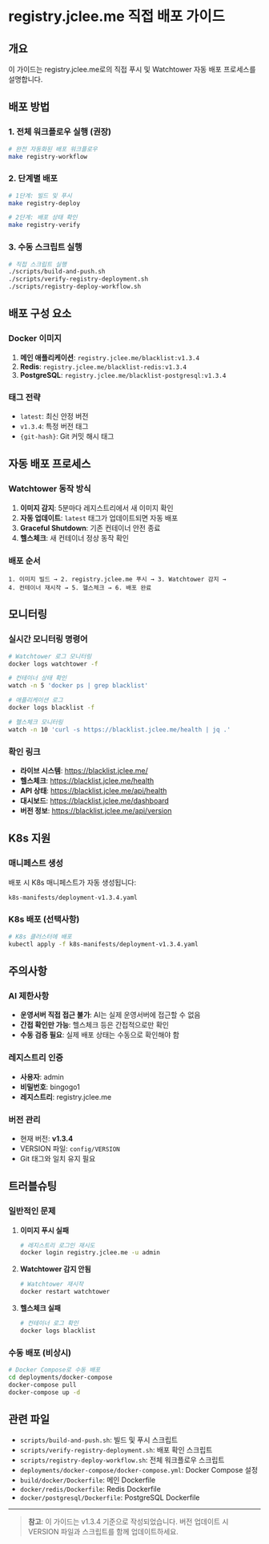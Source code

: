 # registry.jclee.me 직접 배포 가이드

## 개요

이 가이드는 registry.jclee.me로의 직접 푸시 및 Watchtower 자동 배포 프로세스를 설명합니다.

## 배포 방법

### 1. 전체 워크플로우 실행 (권장)

```bash
# 완전 자동화된 배포 워크플로우
make registry-workflow
```

### 2. 단계별 배포

```bash
# 1단계: 빌드 및 푸시
make registry-deploy

# 2단계: 배포 상태 확인
make registry-verify
```

### 3. 수동 스크립트 실행

```bash
# 직접 스크립트 실행
./scripts/build-and-push.sh
./scripts/verify-registry-deployment.sh
./scripts/registry-deploy-workflow.sh
```

## 배포 구성 요소

### Docker 이미지

1. **메인 애플리케이션**: `registry.jclee.me/blacklist:v1.3.4`
2. **Redis**: `registry.jclee.me/blacklist-redis:v1.3.4`
3. **PostgreSQL**: `registry.jclee.me/blacklist-postgresql:v1.3.4`

### 태그 전략

- `latest`: 최신 안정 버전
- `v1.3.4`: 특정 버전 태그
- `{git-hash}`: Git 커밋 해시 태그

## 자동 배포 프로세스

### Watchtower 동작 방식

1. **이미지 감지**: 5분마다 레지스트리에서 새 이미지 확인
2. **자동 업데이트**: `latest` 태그가 업데이트되면 자동 배포
3. **Graceful Shutdown**: 기존 컨테이너 안전 종료
4. **헬스체크**: 새 컨테이너 정상 동작 확인

### 배포 순서

```
1. 이미지 빌드 → 2. registry.jclee.me 푸시 → 3. Watchtower 감지 → 
4. 컨테이너 재시작 → 5. 헬스체크 → 6. 배포 완료
```

## 모니터링

### 실시간 모니터링 명령어

```bash
# Watchtower 로그 모니터링
docker logs watchtower -f

# 컨테이너 상태 확인
watch -n 5 'docker ps | grep blacklist'

# 애플리케이션 로그
docker logs blacklist -f

# 헬스체크 모니터링
watch -n 10 'curl -s https://blacklist.jclee.me/health | jq .'
```

### 확인 링크

- **라이브 시스템**: https://blacklist.jclee.me/
- **헬스체크**: https://blacklist.jclee.me/health
- **API 상태**: https://blacklist.jclee.me/api/health
- **대시보드**: https://blacklist.jclee.me/dashboard
- **버전 정보**: https://blacklist.jclee.me/api/version

## K8s 지원

### 매니페스트 생성

배포 시 K8s 매니페스트가 자동 생성됩니다:

```bash
k8s-manifests/deployment-v1.3.4.yaml
```

### K8s 배포 (선택사항)

```bash
# K8s 클러스터에 배포
kubectl apply -f k8s-manifests/deployment-v1.3.4.yaml
```

## 주의사항

### AI 제한사항

- **운영서버 직접 접근 불가**: AI는 실제 운영서버에 접근할 수 없음
- **간접 확인만 가능**: 헬스체크 등은 간접적으로만 확인
- **수동 검증 필요**: 실제 배포 상태는 수동으로 확인해야 함

### 레지스트리 인증

- **사용자**: admin
- **비밀번호**: bingogo1
- **레지스트리**: registry.jclee.me

### 버전 관리

- 현재 버전: **v1.3.4**
- VERSION 파일: `config/VERSION`
- Git 태그와 일치 유지 필요

## 트러블슈팅

### 일반적인 문제

1. **이미지 푸시 실패**
   ```bash
   # 레지스트리 로그인 재시도
   docker login registry.jclee.me -u admin
   ```

2. **Watchtower 감지 안됨**
   ```bash
   # Watchtower 재시작
   docker restart watchtower
   ```

3. **헬스체크 실패**
   ```bash
   # 컨테이너 로그 확인
   docker logs blacklist
   ```

### 수동 배포 (비상시)

```bash
# Docker Compose로 수동 배포
cd deployments/docker-compose
docker-compose pull
docker-compose up -d
```

## 관련 파일

- `scripts/build-and-push.sh`: 빌드 및 푸시 스크립트
- `scripts/verify-registry-deployment.sh`: 배포 확인 스크립트
- `scripts/registry-deploy-workflow.sh`: 전체 워크플로우 스크립트
- `deployments/docker-compose/docker-compose.yml`: Docker Compose 설정
- `build/docker/Dockerfile`: 메인 Dockerfile
- `docker/redis/Dockerfile`: Redis Dockerfile
- `docker/postgresql/Dockerfile`: PostgreSQL Dockerfile

---

> **참고**: 이 가이드는 v1.3.4 기준으로 작성되었습니다. 버전 업데이트 시 VERSION 파일과 스크립트를 함께 업데이트하세요.